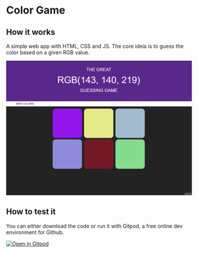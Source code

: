 # Color Game

## How it works
A simple web app with HTML, CSS and JS. The core ideia is to guess the color based on a given RGB value.

![Color Game gif](color_guess.gif)

## How to test it

You can either download the code or run it with Gitpod, a free online dev environment for Github.

[![Open in Gitpod](https://gitpod.io/button/open-in-gitpod.svg)](https://gitpod.io/#https://github.com/matrodrigues123/color-game/master/index.html)